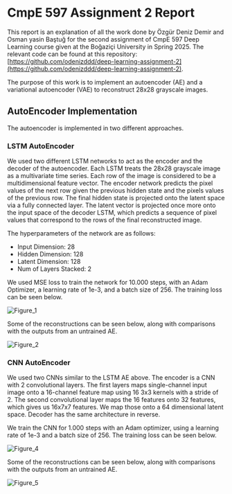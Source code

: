 # CmpE 597 Assignment 2 Report

This report is an explanation of all the work done by Özgür Deniz Demir and Osman yasin Baştuğ for the second assignment of CmpE 597 Deep Learning course given at the Boğaziçi University in Spring 2025. The relevant code can be found at this repository: [https://github.com/odenizddd/deep-learning-assignment-2](https://github.com/odenizddd/deep-learning-assignment-2).

The purpose of this work is to implement an autoencoder (AE) and a variational autoencoder (VAE) to reconstruct 28x28 grayscale images.

## AutoEncoder Implementation

The autoencoder is implemented in two different approaches.

### LSTM AutoEncoder

We used two different LSTM networks to act as the encoder and the decoder of the autoencoder. Each LSTM treats the 28x28 grayscale image as a multivariate time series. Each row of the image is considered to be a multidimensional feature vector. The encoder network predicts the pixel values of the next row given the previous hidden state and the pixels values of the previous row. The final hidden state is projected onto the latent space via a fully connected layer. The latent vector is projected once more onto the input space of the decoder LSTM, which predicts a sequence of pixel values that correspond to the rows of the final reconstructed image.

The hyperparameters of the network are as follows:

- Input Dimension: 28
- Hidden Dimension: 128
- Latent Dimension: 128
- Num of Layers Stacked: 2

We used MSE loss to train the network for 10.000 steps, with an Adam Optimizer, a learning rate of 1e-3, and a batch size of 256. The training loss can be seen below.

![Figure_1](https://github.com/user-attachments/assets/51146b2b-5fc3-48b4-9523-ffb54a868b02)

Some of the reconstructions can be seen below, along with comparisons with the outputs from an untrained AE.

![Figure_2](https://github.com/user-attachments/assets/77a6bbca-bda2-4029-88c3-40fb774bdd67)



### CNN AutoEncoder


We used two CNNs similar to the LSTM AE above. The encoder is a CNN with 2 convolutional layers. The first layers maps single-channel input image onto a 16-channel feature map using 16 3x3 kernels with a stride of 2. The second convolutional layer maps the 16 features onto 32 features, which gives us 16x7x7 features. We map those onto a 64 dimensional latent space. Decoder has the same architecture in reverse.

We train the CNN for 1.000 steps with an Adam optimizer, using a learning rate of 1e-3 and a batch size of 256. The training loss can be seen below.

![Figure_4](https://github.com/user-attachments/assets/b5a571de-bd95-4bad-966c-29310e51ceb8)

Some of the reconstructions can be seen below, along with comparisons with the outputs from an untrained AE.

![Figure_5](https://github.com/user-attachments/assets/3f0bea3e-c743-4a80-bb9f-57e7c0d78cdf)


